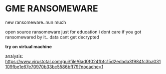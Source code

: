# GME RANSOMEWARE
new ransomeware..nun much

open source ransomeware just for education
i dont care if you got ransomewared by it.. data cant get decrypted

**try on virtual machine**

analysis:
https://www.virustotal.com/gui/file/6ad0f024fbfc15d2edada3f984fc3ba031109fbe1e67e70970b33bc5586bff79?nocache=1
